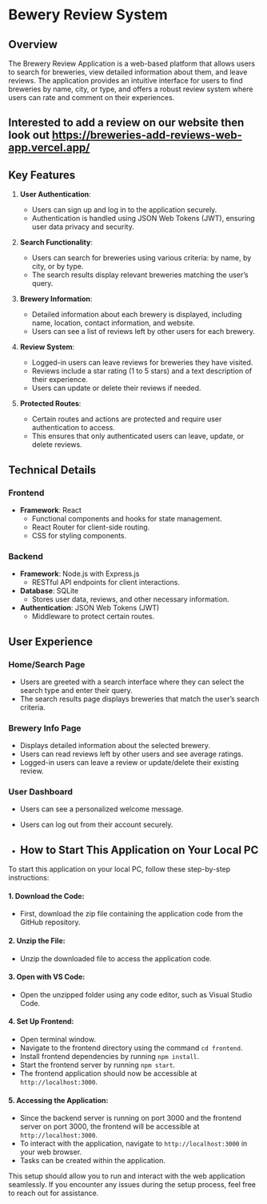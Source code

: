 # Bewery Review System

## Overview

The Brewery Review Application is a web-based platform that allows users to search for breweries, view detailed information about them, and leave reviews. The application provides an intuitive interface for users to find breweries by name, city, or type, and offers a robust review system where users can rate and comment on their experiences.

## Interested to add a review on our website then look out https://breweries-add-reviews-web-app.vercel.app/
## Key Features

1. **User Authentication**:
   - Users can sign up and log in to the application securely.
   - Authentication is handled using JSON Web Tokens (JWT), ensuring user data privacy and security.

2. **Search Functionality**:
   - Users can search for breweries using various criteria: by name, by city, or by type.
   - The search results display relevant breweries matching the user’s query.

3. **Brewery Information**:
   - Detailed information about each brewery is displayed, including name, location, contact information, and website.
   - Users can see a list of reviews left by other users for each brewery.

4. **Review System**:
   - Logged-in users can leave reviews for breweries they have visited.
   - Reviews include a star rating (1 to 5 stars) and a text description of their experience.
   - Users can update or delete their reviews if needed.

5. **Protected Routes**:
   - Certain routes and actions are protected and require user authentication to access.
   - This ensures that only authenticated users can leave, update, or delete reviews.

## Technical Details

### Frontend
- **Framework**: React
  - Functional components and hooks for state management.
  - React Router for client-side routing.
  - CSS for styling components.

### Backend
- **Framework**: Node.js with Express.js
  - RESTful API endpoints for client interactions.
- **Database**: SQLite
  - Stores user data, reviews, and other necessary information.
- **Authentication**: JSON Web Tokens (JWT)
  - Middleware to protect certain routes.

## User Experience

### Home/Search Page
- Users are greeted with a search interface where they can select the search type and enter their query.
- The search results page displays breweries that match the user’s search criteria.

### Brewery Info Page
- Displays detailed information about the selected brewery.
- Users can read reviews left by other users and see average ratings.
- Logged-in users can leave a review or update/delete their existing review.

### User Dashboard
- Users can see a personalized welcome message.
- Users can log out from their account securely.

- ## How to Start This Application on Your Local PC

To start this application on your local PC, follow these step-by-step instructions:

#### 1. Download the Code:
- First, download the zip file containing the application code from the GitHub repository.

#### 2. Unzip the File:
- Unzip the downloaded file to access the application code.

#### 3. Open with VS Code:
- Open the unzipped folder using any code editor, such as Visual Studio Code.

#### 4. Set Up Frontend:
- Open terminal window.
- Navigate to the frontend directory using the command `cd frontend`.
- Install frontend dependencies by running `npm install`.
- Start the frontend server by running `npm start`.
- The frontend application should now be accessible at `http://localhost:3000`.

#### 5. Accessing the Application:
- Since the backend server is running on port 3000 and the frontend server on port 3000, the frontend will be accessible at `http://localhost:3000`.
- To interact with the application, navigate to `http://localhost:3000` in your web browser.
- Tasks can be created within the application.


This setup should allow you to run and interact with the web application seamlessly. If you encounter any issues during the setup process, feel free to reach out for assistance.
